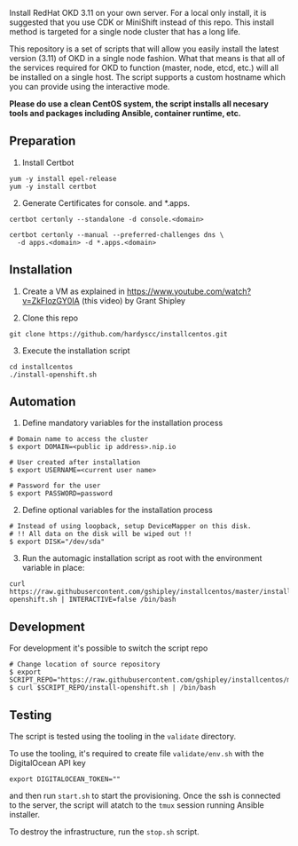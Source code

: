 Install RedHat OKD 3.11 on your own server. For a local only install, it is suggested that you use CDK or MiniShift instead of this repo. This install method is targeted for a single node cluster that has a long life.

This repository is a set of scripts that will allow you easily install the latest version (3.11) of OKD in a single node fashion. What that means is that all of the services required for OKD to function (master, node, etcd, etc.) will all be installed on a single host. The script supports a custom hostname which you can provide using the interactive mode.

**Please do use a clean CentOS system, the script installs all necesary tools and packages including Ansible, container runtime, etc.**

## Preparation

1. Install Certbot

```
yum -y install epel-release 
yum -y install certbot
```

2. Generate Certificates for console.<domain> and *.apps.<domain>

```
certbot certonly --standalone -d console.<domain>

certbot certonly --manual --preferred-challenges dns \
  -d apps.<domain> -d *.apps.<domain>
```

## Installation

1. Create a VM as explained in https://www.youtube.com/watch?v=ZkFIozGY0IA (this video) by Grant Shipley

2. Clone this repo

```
git clone https://github.com/hardyscc/installcentos.git
```

3. Execute the installation script

```
cd installcentos
./install-openshift.sh
```

## Automation

1. Define mandatory variables for the installation process

```
# Domain name to access the cluster
$ export DOMAIN=<public ip address>.nip.io

# User created after installation
$ export USERNAME=<current user name>

# Password for the user
$ export PASSWORD=password
```

2. Define optional variables for the installation process

```
# Instead of using loopback, setup DeviceMapper on this disk.
# !! All data on the disk will be wiped out !!
$ export DISK="/dev/sda"
```

3. Run the automagic installation script as root with the environment variable in place:

```
curl https://raw.githubusercontent.com/gshipley/installcentos/master/install-openshift.sh | INTERACTIVE=false /bin/bash
```

## Development

For development it's possible to switch the script repo

```
# Change location of source repository
$ export SCRIPT_REPO="https://raw.githubusercontent.com/gshipley/installcentos/master"
$ curl $SCRIPT_REPO/install-openshift.sh | /bin/bash
```

## Testing

The script is tested using the tooling in the `validate` directory.

To use the tooling, it's required to create file `validate/env.sh` with the DigitalOcean API key

```
export DIGITALOCEAN_TOKEN=""
```

and then run `start.sh` to start the provisioning. Once the ssh is connected to the server, the
script will atatch to the `tmux` session running Ansible installer.

To destroy the infrastructure, run the `stop.sh` script.
